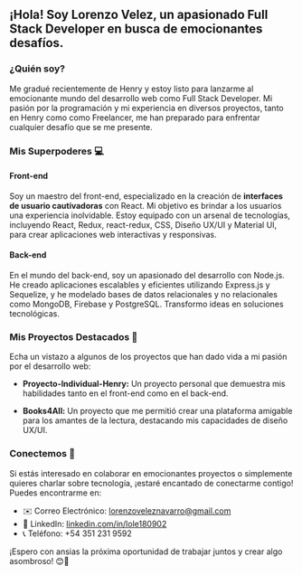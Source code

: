 ## ¡Hola! Soy Lorenzo Velez, un apasionado Full Stack Developer en busca de emocionantes desafíos.

### ¿Quién soy?
Me gradué recientemente de Henry y estoy listo para lanzarme al emocionante mundo del desarrollo web como Full Stack Developer. Mi pasión por la programación y mi experiencia en diversos proyectos, tanto en Henry como como Freelancer, me han preparado para enfrentar cualquier desafío que se me presente.

### Mis Superpoderes 💻

#### Front-end
Soy un maestro del front-end, especializado en la creación de **interfaces de usuario cautivadoras** con React. Mi objetivo es brindar a los usuarios una experiencia inolvidable. Estoy equipado con un arsenal de tecnologías, incluyendo React, Redux, react-redux, CSS, Diseño UX/UI y Material UI, para crear aplicaciones web interactivas y responsivas.

#### Back-end
En el mundo del back-end, soy un apasionado del desarrollo con Node.js. He creado aplicaciones escalables y eficientes utilizando Express.js y Sequelize, y he modelado bases de datos relacionales y no relacionales como MongoDB, Firebase y PostgreSQL. Transformo ideas en soluciones tecnológicas.

### Mis Proyectos Destacados 🚀

Echa un vistazo a algunos de los proyectos que han dado vida a mi pasión por el desarrollo web:

- **Proyecto-Individual-Henry:** Un proyecto personal que demuestra mis habilidades tanto en el front-end como en el back-end.

- **Books4All:** Un proyecto que me permitió crear una plataforma amigable para los amantes de la lectura, destacando mis capacidades de diseño UX/UI.

### Conectemos 📩

Si estás interesado en colaborar en emocionantes proyectos o simplemente quieres charlar sobre tecnología, ¡estaré encantado de conectarme contigo! Puedes encontrarme en:

- ✉️ Correo Electrónico: lorenzoveleznavarro@gmail.com
- 📱 LinkedIn: [linkedin.com/in/lole180902](https://www.linkedin.com/in/lole180902)
- 📞 Teléfono: +54 351 231 9592

¡Espero con ansias la próxima oportunidad de trabajar juntos y crear algo asombroso! 😊🚀

